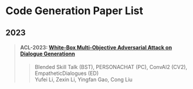 # Code Generation Paper List

## 2023

>#### ACL-2023: [White-Box Multi-Objective Adversarial Attack on Dialogue Generationn](./paper/2023.acl-long.100.pdf)
>> Blended Skill Talk (BST), PERSONACHAT (PC),  ConvAI2 (CV2), EmpatheticDialogues (ED)  
>> Yufei Li, Zexin Li, Yingfan Gao, Cong Liu

